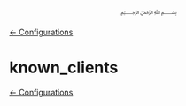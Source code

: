 <p align=center>
   ﷽
</p>

[← Configurations](/docs/CONFIGURATION.md)

# known_clients


[← Configurations](/docs/CONFIGURATION.md)

